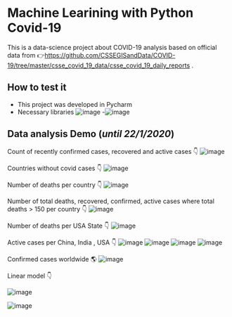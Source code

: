 # Machine Learining with Python Covid-19

This is a data-science project about COVID-19 analysis based on official data from 👉https://github.com/CSSEGISandData/COVID-19/tree/master/csse_covid_19_data/csse_covid_19_daily_reports . 

## **How to test it** 
- This project was developed in Pycharm
- Necessary libraries ![image](https://user-images.githubusercontent.com/68953073/143774641-1389e743-4dbf-4cca-bd88-7cb258e0b2a9.png)
-![image](https://user-images.githubusercontent.com/68953073/143774492-022f04e3-e1bf-47d1-983e-624880de6115.png)

## **Data analysis Demo (*until 22/1/2020*)**

Count of recently confirmed cases, recovered and active cases 👇
![image](https://user-images.githubusercontent.com/68953073/143775061-b751b990-5912-47fe-bc1d-e334c81236ba.png)

Countries without covid cases 👇
![image](https://user-images.githubusercontent.com/68953073/143776031-bf919b70-6ef6-4c3a-99c7-1dbe17f2e8b8.png)

Number of deaths per country 👇
![image](https://user-images.githubusercontent.com/68953073/143776201-7318a44b-636b-4982-a869-c6906465a2fc.png)


Number of total deaths, recovered, confirmed, active cases where total deaths > 150 per country 👇
![image](https://user-images.githubusercontent.com/68953073/143776376-731be0b7-3658-445c-bdf1-39507aaf0fa5.png)

Number of deaths per USA State 👇 
![image](https://user-images.githubusercontent.com/68953073/143776546-0e609a93-1969-4d12-abbe-c02d8dcf6cae.png)

Active cases per China, India , USA 👇
![image](https://user-images.githubusercontent.com/68953073/143776592-38efbef5-19e2-4a0a-8ec7-eb5c4f0d02c3.png)
![image](https://user-images.githubusercontent.com/68953073/143776598-53a6d827-0f75-4a03-b608-0c104046c18a.png)
![image](https://user-images.githubusercontent.com/68953073/143776602-70176f02-8aef-430b-954d-3643e301e260.png)
![image](https://user-images.githubusercontent.com/68953073/143776613-e3c53ad1-6742-42d1-896a-ec73b1105a0c.png)

Confirmed cases worldwide 🌎
![image](https://user-images.githubusercontent.com/68953073/143776642-47390edc-6398-4fd5-956e-3ee73c698b47.png)

Linear model 👇

![image](https://user-images.githubusercontent.com/68953073/143776678-3549b3a3-09ce-4f34-8596-be4b8ab776d2.png)

![image](https://user-images.githubusercontent.com/68953073/143776742-9de7ae29-f860-48f6-ad60-78dce799d3bf.png)




